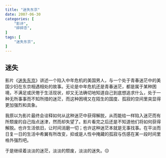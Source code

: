 ```yaml
---
title: "迷失东京"
date: 2007-06-30
categories: [
    "影评",
    "碎碎念",
]
tags: [
    "迷失东京",
]
---
```


## 迷失

影片《[迷失东京](http://movie.douban.com/subject/1291835/)》讲述一个陷入中年危机的美国男人，与一个处于青春迷茫中的美国少妇在东京相遇相处的故事。无论是中年危机还是青春迷茫，都是属于某种困境，不满足或厌倦于生活现状，却又无法确切地知道自己到底想追求什么，处于一种无所事事而不知所措的迷茫，而这种困境又在陌生的国度、孤寂的空间里突显得更加强烈和具象。

我原以为影片最终会诠释如何从这种迷茫中获得解脱，从而能给一样陷入迷茫而有所颓废的自己指点迷津，然而却失望了。影片看完之后还是不知道他们将如何获得解脱。也许生活依旧，让时间消磨一切；也许这种迷茫本就是无事找事。在平淡而日复一日的生活中希翼有所改变，抑或是人性中掩藏的孤寂与伤感在某一段时间里格外强烈吧。

于是继续着淡淡的迷茫，淡淡的颓废，淡淡的迷失。:pensive:
